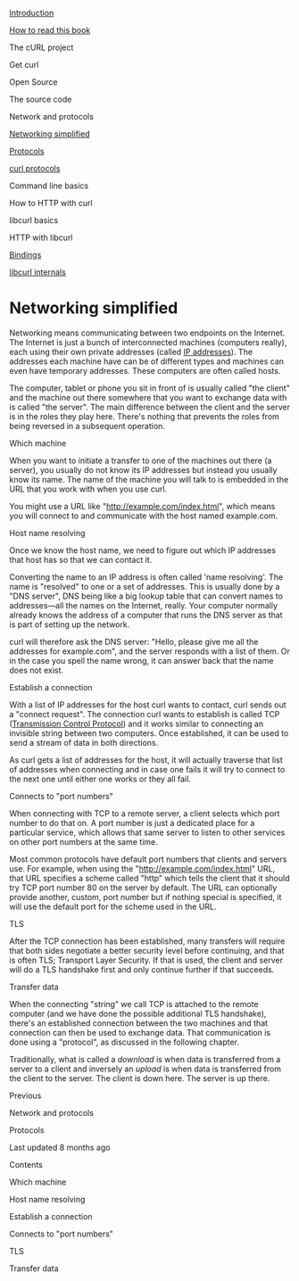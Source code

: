 <a href="../index.html" class="link-a079aa82--primary-53a25e66--logoLink-10d08504"></a>





<a href="../index.html" class="link-a079aa82--primary-53a25e66--logoLink-10d08504"></a>





<a href="../index.html" class="navButton-94f2579c--navButtonClickable-161b88ca"><span class="text-4505230f--UIH300-2063425d--textContentFamily-49a318e1--navButtonLabel-14a4968f">Introduction</span></a>

<a href="../how-to-read.html" class="navButton-94f2579c--navButtonClickable-161b88ca"><span class="text-4505230f--UIH300-2063425d--textContentFamily-49a318e1--navButtonLabel-14a4968f">How to read this book</span></a>

<span class="text-4505230f--UIH300-2063425d--textContentFamily-49a318e1--navButtonLabel-14a4968f">The cURL project</span>

<span class="text-4505230f--UIH300-2063425d--textContentFamily-49a318e1--navButtonLabel-14a4968f">Get curl</span>

<span class="text-4505230f--UIH300-2063425d--textContentFamily-49a318e1--navButtonLabel-14a4968f">Open Source</span>

<span class="text-4505230f--UIH300-2063425d--textContentFamily-49a318e1--navButtonLabel-14a4968f">The source code</span>

<span class="text-4505230f--UIH300-2063425d--textContentFamily-49a318e1--navButtonLabel-14a4968f">Network and protocols</span>

<a href="network.html" class="navButton-94f2579c--pageItemWithChildrenNested-2c5d8183--navButtonClickable-161b88ca--navButtonOpened-6a88552e"><span class="text-4505230f--UIH300-2063425d--textContentFamily-49a318e1--navButtonLabel-14a4968f">Networking simplified</span></a>

<a href="protocols.html" class="navButton-94f2579c--pageItemWithChildrenNested-2c5d8183--navButtonClickable-161b88ca"><span class="text-4505230f--UIH300-2063425d--textContentFamily-49a318e1--navButtonLabel-14a4968f">Protocols</span></a>

<a href="curl.html" class="navButton-94f2579c--pageItemWithChildrenNested-2c5d8183--navButtonClickable-161b88ca"><span class="text-4505230f--UIH300-2063425d--textContentFamily-49a318e1--navButtonLabel-14a4968f">curl protocols</span></a>

<span class="text-4505230f--UIH300-2063425d--textContentFamily-49a318e1--navButtonLabel-14a4968f">Command line basics</span>



<span class="text-4505230f--UIH300-2063425d--textContentFamily-49a318e1--navButtonLabel-14a4968f">How to HTTP with curl</span>

<span class="text-4505230f--UIH300-2063425d--textContentFamily-49a318e1--navButtonLabel-14a4968f">libcurl basics</span>

<span class="text-4505230f--UIH300-2063425d--textContentFamily-49a318e1--navButtonLabel-14a4968f">HTTP with libcurl</span>

<a href="../bindings.html" class="navButton-94f2579c--navButtonClickable-161b88ca"><span class="text-4505230f--UIH300-2063425d--textContentFamily-49a318e1--navButtonLabel-14a4968f">Bindings</span></a>

<a href="../internals.html" class="navButton-94f2579c--navButtonClickable-161b88ca"><span class="text-4505230f--UIH300-2063425d--textContentFamily-49a318e1--navButtonLabel-14a4968f">libcurl internals</span></a>

<a href="../bookindex.html" class="navButton-94f2579c--navButtonClickable-161b88ca"><span class="text-4505230f--UIH300-2063425d--textContentFamily-49a318e1--navButtonLabel-14a4968f"></span></a>





# <span class="text-4505230f--DisplayH900-bfb998fa--textContentFamily-49a318e1">Networking simplified</span>

<span class="text-4505230f--UIH300-2063425d--textUIFamily-5ebd8e40--text-8ee2c8b2"></span>

<span class="text-4505230f--UIH300-2063425d--textUIFamily-5ebd8e40--text-8ee2c8b2"></span>

<span class="text-4505230f--TextH400-3033861f--textContentFamily-49a318e1"><span data-key="8bc69d1033dc4c19a06a23a2e7dc2414"><span data-offset-key="8bc69d1033dc4c19a06a23a2e7dc2414:0">Networking means communicating between two endpoints on the Internet. The Internet is just a bunch of interconnected machines (computers really), each using their own private addresses (called </span></span><a href="https://en.wikipedia.org/wiki/IP_address" class="link-a079aa82--primary-53a25e66--link-faf6c434"><span data-key="9fcb73eed4f74b6280886b2f57da20dc"><span data-offset-key="9fcb73eed4f74b6280886b2f57da20dc:0">IP addresses</span></span></a><span data-key="114a107381e44561bdb79b4ebec7b0b7"><span data-offset-key="114a107381e44561bdb79b4ebec7b0b7:0">). The addresses each machine have can be of different types and machines can even have temporary addresses. These computers are often called hosts.</span></span></span>

<span class="text-4505230f--TextH400-3033861f--textContentFamily-49a318e1"><span data-key="d0e8914399c04e4b99e1d8e15a4d1c18"><span data-offset-key="d0e8914399c04e4b99e1d8e15a4d1c18:0">The computer, tablet or phone you sit in front of is usually called "the client" and the machine out there somewhere that you want to exchange data with is called "the server". The main difference between the client and the server is in the roles they play here. There's nothing that prevents the roles from being reversed in a subsequent operation.</span></span></span>

<span class="text-4505230f--HeadingH700-04e1a2a3--textContentFamily-49a318e1"><span data-key="e8561fdd6b6b4ed4ab47e2840ad2d8aa"><span data-offset-key="e8561fdd6b6b4ed4ab47e2840ad2d8aa:0">Which machine</span></span></span>

<span class="text-4505230f--TextH400-3033861f--textContentFamily-49a318e1"><span data-key="9909a8feb3cb4cfda5c9b32e9c5dcb1b"><span data-offset-key="9909a8feb3cb4cfda5c9b32e9c5dcb1b:0">When you want to initiate a transfer to one of the machines out there (a server), you usually do not know its IP addresses but instead you usually know its name. The name of the machine you will talk to is embedded in the URL that you work with when you use curl.</span></span></span>

<span class="text-4505230f--TextH400-3033861f--textContentFamily-49a318e1"><span data-key="0f229248431d4d3792746f626595fe64"><span data-offset-key="0f229248431d4d3792746f626595fe64:0">You might use a URL like "</span></span><a href="http://example.com/index.html" class="link-a079aa82--primary-53a25e66--link-faf6c434"><span data-key="980cdce7674645aa8d615c549c59a6a4"><span data-offset-key="980cdce7674645aa8d615c549c59a6a4:0">http://example.com/index.html</span></span></a><span data-key="5362cd3fb2bb49cc92e603bd70518d67"><span data-offset-key="5362cd3fb2bb49cc92e603bd70518d67:0">", which means you will connect to and communicate with the host named example.com.</span></span></span>

<span class="text-4505230f--HeadingH700-04e1a2a3--textContentFamily-49a318e1"><span data-key="d76641294f1c422ab4fe5c9a42193487"><span data-offset-key="d76641294f1c422ab4fe5c9a42193487:0">Host name resolving</span></span></span>

<span class="text-4505230f--TextH400-3033861f--textContentFamily-49a318e1"><span data-key="1cb804b8fb8f49caad629208e7f43d1e"><span data-offset-key="1cb804b8fb8f49caad629208e7f43d1e:0">Once we know the host name, we need to figure out which IP addresses that host has so that we can contact it.</span></span></span>

<span class="text-4505230f--TextH400-3033861f--textContentFamily-49a318e1"><span data-key="cf2844494adc477f8204645cfb2609f1"><span data-offset-key="cf2844494adc477f8204645cfb2609f1:0">Converting the name to an IP address is often called 'name resolving'. The name is "resolved" to one or a set of addresses. This is usually done by a "DNS server", DNS being like a big lookup table that can convert names to addresses—all the names on the Internet, really. Your computer normally already knows the address of a computer that runs the DNS server as that is part of setting up the network.</span></span></span>

<span class="text-4505230f--TextH400-3033861f--textContentFamily-49a318e1"><span data-key="003c82fe1c96416e9efea1531dbf53ee"><span data-offset-key="003c82fe1c96416e9efea1531dbf53ee:0">curl will therefore ask the DNS server: "Hello, please give me all the addresses for example.com", and the server responds with a list of them. Or in the case you spell the name wrong, it can answer back that the name does not exist.</span></span></span>

<span class="text-4505230f--HeadingH700-04e1a2a3--textContentFamily-49a318e1"><span data-key="3e2f1695dfb34008a13cc991d8a49c31"><span data-offset-key="3e2f1695dfb34008a13cc991d8a49c31:0">Establish a connection</span></span></span>

<span class="text-4505230f--TextH400-3033861f--textContentFamily-49a318e1"><span data-key="1fc918de7b3b4b7fbc6f95bc9ab5981a"><span data-offset-key="1fc918de7b3b4b7fbc6f95bc9ab5981a:0">With a list of IP addresses for the host curl wants to contact, curl sends out a "connect request". The connection curl wants to establish is called TCP (</span></span><a href="https://en.wikipedia.org/wiki/Transmission_Control_Protocol" class="link-a079aa82--primary-53a25e66--link-faf6c434"><span data-key="dbe11bb1b01844339ce92ca48aa460ea"><span data-offset-key="dbe11bb1b01844339ce92ca48aa460ea:0">Transmission Control Protocol</span></span></a><span data-key="1d02ff9ddbf74ba19049e10e918df612"><span data-offset-key="1d02ff9ddbf74ba19049e10e918df612:0">) and it works similar to connecting an invisible string between two computers. Once established, it can be used to send a stream of data in both directions.</span></span></span>

<span class="text-4505230f--TextH400-3033861f--textContentFamily-49a318e1"><span data-key="fdccb29af1764cd4a60dd60e5d10eb4f"><span data-offset-key="fdccb29af1764cd4a60dd60e5d10eb4f:0">As curl gets a list of addresses for the host, it will actually traverse that list of addresses when connecting and in case one fails it will try to connect to the next one until either one works or they all fail.</span></span></span>

<span class="text-4505230f--HeadingH700-04e1a2a3--textContentFamily-49a318e1"><span data-key="c4ab226bd1564890a2f696d096008aea"><span data-offset-key="c4ab226bd1564890a2f696d096008aea:0">Connects to "port numbers"</span></span></span>

<span class="text-4505230f--TextH400-3033861f--textContentFamily-49a318e1"><span data-key="eebacf8867f84d95a5b93227c8a34981"><span data-offset-key="eebacf8867f84d95a5b93227c8a34981:0">When connecting with TCP to a remote server, a client selects which port number to do that on. A port number is just a dedicated place for a particular service, which allows that same server to listen to other services on other port numbers at the same time.</span></span></span>

<span class="text-4505230f--TextH400-3033861f--textContentFamily-49a318e1"><span data-key="8cedb4c5ab1b4d99a071ab840c53879f"><span data-offset-key="8cedb4c5ab1b4d99a071ab840c53879f:0">Most common protocols have default port numbers that clients and servers use. For example, when using the "</span></span><a href="http://example.com/index.html" class="link-a079aa82--primary-53a25e66--link-faf6c434"><span data-key="537d07fd2364433ab8ebf1d9a2df1a78"><span data-offset-key="537d07fd2364433ab8ebf1d9a2df1a78:0">http://example.com/index.html</span></span></a><span data-key="0c6e9e6663a54d7bb6d1d26b44d9a3e6"><span data-offset-key="0c6e9e6663a54d7bb6d1d26b44d9a3e6:0">" URL, that URL specifies a scheme called "http" which tells the client that it should try TCP port number 80 on the server by default. The URL can optionally provide another, custom, port number but if nothing special is specified, it will use the default port for the scheme used in the URL.</span></span></span>

<span class="text-4505230f--HeadingH700-04e1a2a3--textContentFamily-49a318e1"><span data-key="0ea7fc6f85af4b3eb795568eb2ebe64d"><span data-offset-key="0ea7fc6f85af4b3eb795568eb2ebe64d:0">TLS</span></span></span>

<span class="text-4505230f--TextH400-3033861f--textContentFamily-49a318e1"><span data-key="78a2cef492b24944a0356ff2412a5527"><span data-offset-key="78a2cef492b24944a0356ff2412a5527:0">After the TCP connection has been established, many transfers will require that both sides negotiate a better security level before continuing, and that is often TLS; Transport Layer Security. If that is used, the client and server will do a TLS handshake first and only continue further if that succeeds.</span></span></span>

<span class="text-4505230f--HeadingH700-04e1a2a3--textContentFamily-49a318e1"><span data-key="e637239fe7ad4c13aebf3cac032d2d14"><span data-offset-key="e637239fe7ad4c13aebf3cac032d2d14:0">Transfer data</span></span></span>

<span class="text-4505230f--TextH400-3033861f--textContentFamily-49a318e1"><span data-key="d861a11846c64a9ea4834f30b8539322"><span data-offset-key="d861a11846c64a9ea4834f30b8539322:0">When the connecting "string" we call TCP is attached to the remote computer (and we have done the possible additional TLS handshake), there's an established connection between the two machines and that connection can then be used to exchange data. That communication is done using a "protocol", as discussed in the following chapter.</span></span></span>

<span class="text-4505230f--TextH400-3033861f--textContentFamily-49a318e1"><span data-key="40ccb49832d04a928319bf5f7735ee52"><span data-offset-key="40ccb49832d04a928319bf5f7735ee52:0">Traditionally, what is called a </span><span data-offset-key="40ccb49832d04a928319bf5f7735ee52:1">_download_</span><span data-offset-key="40ccb49832d04a928319bf5f7735ee52:2"> is when data is transferred from a server to a client and inversely an </span><span data-offset-key="40ccb49832d04a928319bf5f7735ee52:3">_upload_</span><span data-offset-key="40ccb49832d04a928319bf5f7735ee52:4"> is when data is transferred from the client to the server. The client is down here. The server is up there.</span></span></span>

<a href="../protocols.html" class="reset-3c756112--card-6570f064--whiteCard-fff091a4--cardPrevious-56a5e674"></a>

<span class="text-4505230f--TextH200-a3425406--textContentFamily-49a318e1">Previous</span>

<span class="text-4505230f--UIH400-4e41e82a--textContentFamily-49a318e1">Network and protocols</span>

<a href="protocols.html" class="reset-3c756112--card-6570f064--whiteCard-fff091a4--cardNext-19241c42"></a>


<span class="text-4505230f--UIH400-4e41e82a--textContentFamily-49a318e1">Protocols</span>



<span class="text-4505230f--TextH200-a3425406--textContentFamily-49a318e1">Last updated 8 months ago</span>



<span class="text-4505230f--InfoH100-1e92e1d1--textContentFamily-49a318e1">Contents</span>

<a href="network.html#which-machine" class="reset-3c756112--menuItem-aa02f6ec--menuItemLight-757d5235--menuItemInline-173bdf97--pageTocItem-f4427024"></a>

<span class="text-4505230f--UIH300-2063425d--textContentFamily-49a318e1"><span class="text-4505230f--UIH200-50ead35f--textContentFamily-49a318e1">Which machine</span></span>

<a href="network.html#host-name-resolving" class="reset-3c756112--menuItem-aa02f6ec--menuItemLight-757d5235--menuItemInline-173bdf97--pageTocItem-f4427024"></a>

<span class="text-4505230f--UIH300-2063425d--textContentFamily-49a318e1"><span class="text-4505230f--UIH200-50ead35f--textContentFamily-49a318e1">Host name resolving</span></span>

<a href="network.html#establish-a-connection" class="reset-3c756112--menuItem-aa02f6ec--menuItemLight-757d5235--menuItemInline-173bdf97--pageTocItem-f4427024"></a>

<span class="text-4505230f--UIH300-2063425d--textContentFamily-49a318e1"><span class="text-4505230f--UIH200-50ead35f--textContentFamily-49a318e1">Establish a connection</span></span>

<a href="network.html#connects-to-port-numbers" class="reset-3c756112--menuItem-aa02f6ec--menuItemLight-757d5235--menuItemInline-173bdf97--pageTocItem-f4427024"></a>

<span class="text-4505230f--UIH300-2063425d--textContentFamily-49a318e1"><span class="text-4505230f--UIH200-50ead35f--textContentFamily-49a318e1">Connects to "port numbers"</span></span>

<a href="network.html#tls" class="reset-3c756112--menuItem-aa02f6ec--menuItemLight-757d5235--menuItemInline-173bdf97--pageTocItem-f4427024"></a>

<span class="text-4505230f--UIH300-2063425d--textContentFamily-49a318e1"><span class="text-4505230f--UIH200-50ead35f--textContentFamily-49a318e1">TLS</span></span>

<a href="network.html#transfer-data" class="reset-3c756112--menuItem-aa02f6ec--menuItemLight-757d5235--menuItemInline-173bdf97--pageTocItem-f4427024"></a>

<span class="text-4505230f--UIH300-2063425d--textContentFamily-49a318e1"><span class="text-4505230f--UIH200-50ead35f--textContentFamily-49a318e1">Transfer data</span></span>
